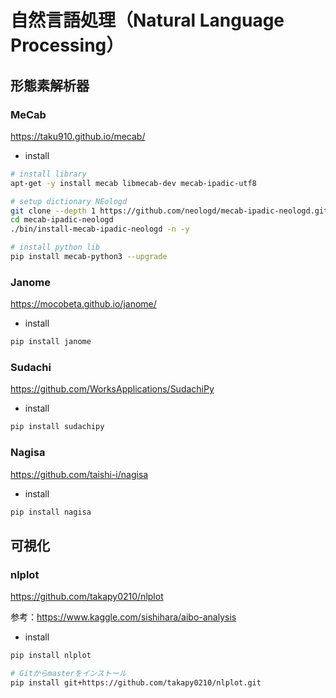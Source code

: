 # 自然言語処理（Natural Language Processing）

## 形態素解析器

### MeCab
https://taku910.github.io/mecab/
* install
```bash
# install library
apt-get -y install mecab libmecab-dev mecab-ipadic-utf8

# setup dictionary NEologd
git clone --depth 1 https://github.com/neologd/mecab-ipadic-neologd.git
cd mecab-ipadic-neologd
./bin/install-mecab-ipadic-neologd -n -y

# install python lib
pip install mecab-python3 --upgrade
```

### Janome
https://mocobeta.github.io/janome/
* install
```bash
pip install janome
```

### Sudachi
https://github.com/WorksApplications/SudachiPy
* install
```bash
pip install sudachipy
```

### Nagisa
https://github.com/taishi-i/nagisa
* install
```bash
pip install nagisa
```

## 可視化

### nlplot
https://github.com/takapy0210/nlplot

参考：https://www.kaggle.com/sishihara/aibo-analysis

* install
```bash
pip install nlplot

# Gitからmasterをインストール
pip install git+https://github.com/takapy0210/nlplot.git
```
